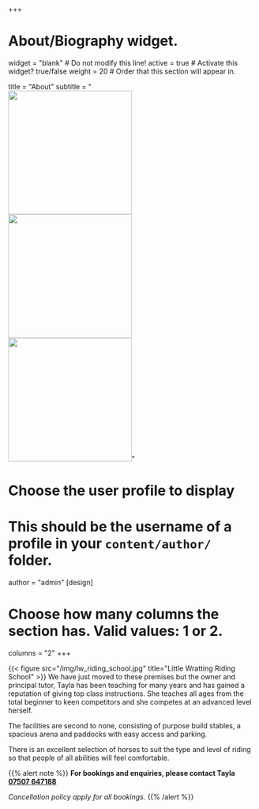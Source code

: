 +++
# About/Biography widget.
widget = "blank"  # Do not modify this line!
active = true  # Activate this widget? true/false
weight = 20  # Order that this section will appear in.

title = "About"
subtitle = "<br /><img src='/img/tayla.png' width='250px' /><br /><img src='/img/tt_logo.png' width='250px' /><br /><img src='/img/BHS_professional_coach.png' width='250px' />"

# Choose the user profile to display
# This should be the username of a profile in your `content/author/` folder.
author = "admin"
[design]
  # Choose how many columns the section has. Valid values: 1 or 2.
  columns = "2"
+++

{{< figure src="/img/lw_riding_school.jpg" title="Little Wratting Riding School" >}}
We have just moved to these premises but the owner and principal tutor, Tayla has been teaching for many years and has gained a reputation of giving top class instructions. She teaches all ages from the total beginner to keen competitors and she competes at an advanced level herself.

The facilities are second to none, consisting of purpose build stables, a spacious arena and paddocks with easy access and parking.

There is an excellent selection of horses to suit the type and level of riding so that people of all abilities will feel comfortable.

{{% alert note %}}
**For bookings and enquiries, please contact Tayla [07507 647188](tel://07507647188)**

*Cancellation policy apply for all bookings.*
{{% /alert %}}
